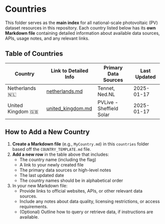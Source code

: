 # Countries

This folder serves as the **main index** for all national-scale photovoltaic (PV) dataset resources in this repository. Each country listed below has its **own Markdown file** containing detailed information about available data sources, APIs, usage notes, and any relevant links.

## Table of Countries

| Country    | Link to Detailed Info         | Primary Data Sources               | Last Updated |
|------------|-------------------------------|------------------------------------|-------------|
| Netherlands 🇳🇱     | [netherlands.md](nertherlands.md)             | Tennet, Ned.NL                         | 2025-01-17  |
| United Kingdom 🇬🇧| [united_kingdom.md](united_kingdom.md)     | PVLive - Sheffield Solar           | 2025-01-17  |


## How to Add a New Country

1. **Create a Markdown file** (e.g., `MyCountry.md`) in this `countries` folder based off the `COUNTRY_TEMPLATE.md` file.  
2. **Add a new row** in the table above that includes:  
   - The country name (including the flag) 
   - A link to your newly created file  
   - The primary data sources or high-level notes  
   - The last updated date
   - The country names should be in alphabetical order
3. In your new Markdown file:  
   - Provide links to official websites, APIs, or other relevant data sources.  
   - Include any notes about data quality, licensing restrictions, or access requirements.  
   - (Optional) Outline how to query or retrieve data, if instructions are available.
